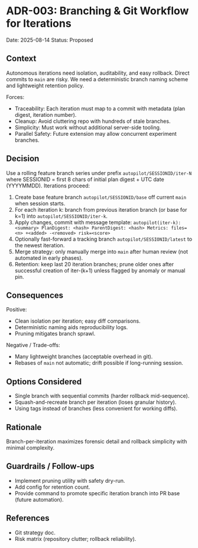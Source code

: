 # ADR-003: Branching & Git Workflow for Iterations
Date: 2025-08-14
Status: Proposed

## Context
Autonomous iterations need isolation, auditability, and easy rollback. Direct commits to `main` are risky. We need a deterministic branch naming scheme and lightweight retention policy.

Forces:
- Traceability: Each iteration must map to a commit with metadata (plan digest, iteration number).
- Cleanup: Avoid cluttering repo with hundreds of stale branches.
- Simplicity: Must work without additional server-side tooling.
- Parallel Safety: Future extension may allow concurrent experiment branches.

## Decision
Use a rolling feature branch series under prefix `autopilot/SESSIONID/iter-N` where SESSIONID = first 8 chars of initial plan digest + UTC date (YYYYMMDD). Iterations proceed:
1. Create base feature branch `autopilot/SESSIONID/base` off current `main` when session starts.
2. For each iteration k: branch from previous iteration branch (or base for k=1) into `autopilot/SESSIONID/iter-k`.
3. Apply changes, commit with message template:
   `autopilot(iter-k): <summary>
    PlanDigest: <hash>
    ParentDigest: <hash>
    Metrics: files=<n> +<added> -<removed> risk=<score>`
4. Optionally fast-forward a tracking branch `autopilot/SESSIONID/latest` to the newest iteration.
5. Merge strategy: only manually merge into `main` after human review (not automated in early phases).
6. Retention: keep last 20 iteration branches; prune older ones after successful creation of iter-(k+1) unless flagged by anomaly or manual pin.

## Consequences
Positive:
- Clean isolation per iteration; easy diff comparisons.
- Deterministic naming aids reproducibility logs.
- Pruning mitigates branch sprawl.

Negative / Trade-offs:
- Many lightweight branches (acceptable overhead in git).
- Rebases of `main` not automatic; drift possible if long-running session.

## Options Considered
- Single branch with sequential commits (harder rollback mid-sequence).
- Squash-and-recreate branch per iteration (loses granular history).
- Using tags instead of branches (less convenient for working diffs).

## Rationale
Branch-per-iteration maximizes forensic detail and rollback simplicity with minimal complexity.

## Guardrails / Follow-ups
- Implement pruning utility with safety dry-run.
- Add config for retention count.
- Provide command to promote specific iteration branch into PR base (future automation).

## References
- Git strategy doc.
- Risk matrix (repository clutter; rollback reliability).
